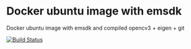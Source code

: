 # Docker ubuntu image with emsdk

Docker ubuntu image with emsdk and compiled opencv3 + eigen + git


[![Build Status](https://travis-ci.com/diuis/docker-emsdk-opencv3-wasm_eigen.svg?branch=ubuntu19.04-python2)](https://travis-ci.com/diuis/docker-emsdk-opencv3-wasm_eigen)

